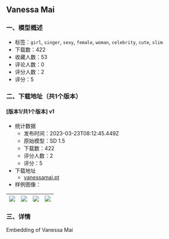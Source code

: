 ## Vanessa Mai
### 一、模型概述

- 标签：`girl`, `singer`, `sexy`, `female`, `woman`, `celebrity`, `cute`, `slim`
- 下载数：422
- 收藏人数：53
- 评论人数：0
- 评分人数：2
- 评分：5

### 二、下载地址（共1个版本）

#### [版本1/共1个版本] v1

- 统计数据
  - 发布时间：2023-03-23T08:12:45.449Z
  - 原始模型：SD 1.5
  - 下载数：422
  - 评分人数：2
  - 评分：5
- 下载地址
  - [vanessamai.pt](https://civitai.com/api/download/models/27737)
- 样例图像：

| <img src="https://image.civitai.com/xG1nkqKTMzGDvpLrqFT7WA/afd4c290-2f13-4a14-fb70-e1e41f5e9b00/width=450/311407.jpeg" /> | <img src="https://image.civitai.com/xG1nkqKTMzGDvpLrqFT7WA/a2ec6151-f92d-4bd3-8438-d646fd1b8400/width=450/311412.jpeg" /> | <img src="https://image.civitai.com/xG1nkqKTMzGDvpLrqFT7WA/cee997cf-eb00-4a17-79ef-4d8f459b8700/width=450/311411.jpeg" /> | <img src="https://image.civitai.com/xG1nkqKTMzGDvpLrqFT7WA/d338951f-8cd8-43c5-eeee-2f629cadf500/width=450/311410.jpeg" /> |
| ---- | ---- | ---- | ---- |


### 三、详情
<p>Embedding of Vanessa Mai</p>